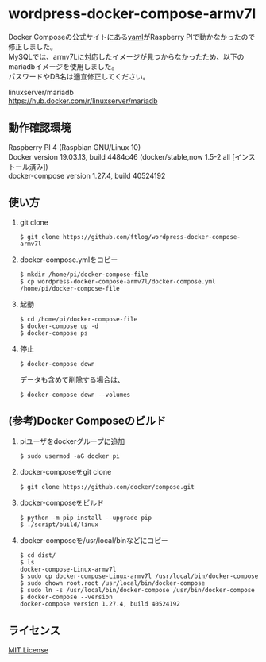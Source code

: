 # wordpress-docker-compose-armv7l

Docker Composeの公式サイトにある[yaml](https://docs.docker.jp/compose/wordpress.html)がRaspberry PIで動かなかったので修正しました。  
MySQLでは、armv7Lに対応したイメージが見つからなかったため、以下のmariadbイメージを使用しました。  
パスワードやDB名は適宜修正してください。  

linuxserver/mariadb  
https://hub.docker.com/r/linuxserver/mariadb  

## 動作確認環境
Raspberry PI 4 (Raspbian GNU/Linux 10)  
Docker version 19.03.13, build 4484c46 (docker/stable,now 1.5-2 all [インストール済み])  
docker-compose version 1.27.4, build 40524192  

## 使い方
1. git clone

    ```
    $ git clone https://github.com/ftlog/wordpress-docker-compose-armv7l
    ```

1. docker-compose.ymlをコピー

    ```
    $ mkdir /home/pi/docker-compose-file
    $ cp wordpress-docker-compose-armv7l/docker-compose.yml /home/pi/docker-compose-file
    ```

1. 起動

    ```
    $ cd /home/pi/docker-compose-file
    $ docker-compose up -d
    $ docker-compose ps
    ```
1. 停止

    ```
    $ docker-compose down
    ```
    データも含めて削除する場合は、
    ```
    $ docker-compose down --volumes
    ```

## (参考)Docker Composeのビルド
1. piユーザをdockerグループに追加

    ```
    $ sudo usermod -aG docker pi
    ```

1. docker-composeをgit clone  

    ```
    $ git clone https://github.com/docker/compose.git
    ```
    
1. docker-composeをビルド  

    ```
    $ python -m pip install --upgrade pip
    $ ./script/build/linux
    ```
  
1. docker-composeを/usr/local/binなどにコピー  

    ```
    $ cd dist/
    $ ls
    docker-compose-Linux-armv7l
    $ sudo cp docker-compose-Linux-armv7l /usr/local/bin/docker-compose
    $ sudo chown root.root /usr/local/bin/docker-compose
    $ sudo ln -s /usr/local/bin/docker-compose /usr/bin/docker-compose
    $ docker-compose --version
    docker-compose version 1.27.4, build 40524192
    ```

## ライセンス

[MIT License](https://opensource.org/licenses/mit-license.php)
